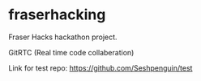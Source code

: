 # fraserhacking
Fraser Hacks hackathon project.

GitRTC (Real time code collaberation)

Link for test repo: https://github.com/Seshpenguin/test
